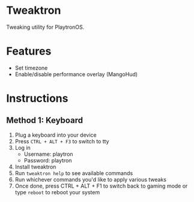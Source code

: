# Tweaktron

Tweaking utility for PlaytronOS.

# Features

- Set timezone
- Enable/disable performance overlay (MangoHud)

# Instructions

## Method 1: Keyboard

1. Plug a keyboard into your device
2. Press `CTRL + ALT + F3` to switch to tty
3. Log in
    - Username: playtron
    - Password: playtron
4. Install tweaktron
5. Run `tweaktron help` to see available commands
6. Run whichever commands you'd like to apply various tweaks
7. Once done, press CTRL + ALT + F1 to switch back to gaming mode or type `reboot` to reboot your system
